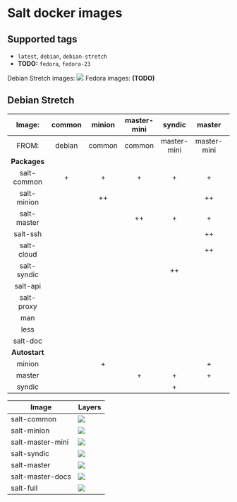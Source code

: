 # Salt docker images

## Supported tags

* `latest`, `debian`, `debian-stretch`
* **TODO:** `fedora`, `fedora-23`

Debian Stretch images: [![](https://imagelayers.io/badge/jarfil/salt-full:debian-stretch.svg)](https://imagelayers.io/?images=jarfil%2Fsalt-common:debian-stretch,jarfil%2Fsalt-minion:debian-stretch,jarfil%2Fsalt-master-mini:debian-stretch,jarfil%2Fsalt-syndic:debian-stretch,jarfil%2Fsalt-master:debian-stretch,jarfil%2Fsalt-master-docs:debian-stretch,jarfil%2Fsalt-full:debian-stretch 'Get your own badge on imagelayers.io')
Fedora images: **(TODO)**

## Debian Stretch

| Image: | common | minion | master-mini | syndic | master | master-docs | full |
| :---: | :---: | :---: | :---: | :---: | :---: | :---: | :---: |
| FROM: | debian | common | common | master-mini | master-mini | master | master-docs |
| **Packages** |
| salt-common | + | + | + | + | + | + | + |
| salt-minion |  | ++ |  |  | ++ | + | + |
| salt-master |  |  | ++ | + | + | + | + |
| salt-ssh |  |  |  |  | ++ | + | + |
| salt-cloud |  |  |  |  | ++ | + | + |
| salt-syndic |  |  |  | ++ |  |  | ++ |
| salt-api |  |  |  |  |  |  | ++ |
| salt-proxy |  |  |  |  |  |  | ++ |
| man |  |  |  |  |  | ++ | + |
| less |  |  |  |  |  | ++ | + |
| salt-doc |  |  |  |  |  | ++ | + |
| **Autostart** |
| minion |  | + |  |  | + | + |  |
| master |  |  | + | + | + | + | + |
| syndic |  |  |  | + |  |  |  |  |

| Image | Layers |
| --- | --- |
| salt-common | [![](https://images.microbadger.com/badges/image/jarfil/salt-common:debian-stretch.svg)](http://microbadger.com/#/images/jarfil/salt-common:debian-stretch 'Get your own badge on imagelayers.io') |
| salt-minion | [![](https://images.microbadger.com/badges/image/jarfil/salt-minion:debian-stretch.svg)](http://microbadger.com/#/images/jarfil/salt-minion:debian-stretch 'Get your own badge on imagelayers.io') |
| salt-master-mini | [![](https://images.microbadger.com/badges/image/jarfil/salt-master-mini:debian-stretch.svg)](http://microbadger.com/#/images/jarfil/salt-master-mini:debian-stretch 'Get your own badge on imagelayers.io') |
| salt-syndic | [![](https://images.microbadger.com/badges/image/jarfil/salt-syndic:debian-stretch.svg)](http://microbadger.com/#/images/jarfil/salt-syndic:debian-stretch 'Get your own badge on imagelayers.io') |
| salt-master | [![](https://images.microbadger.com/badges/image/jarfil/salt-master:debian-stretch.svg)](http://microbadger.com/#/images/jarfil/salt-master:debian-stretch 'Get your own badge on imagelayers.io') |
| salt-master-docs | [![](https://images.microbadger.com/badges/image/jarfil/salt-master-docs:debian-stretch.svg)](http://microbadger.com/#/images/jarfil/salt-master-docs:debian-stretch 'Get your own badge on imagelayers.io') |
| salt-full | [![](https://images.microbadger.com/badges/image/jarfil/salt-full:debian-stretch.svg)](http://microbadger.com/#/images/jarfil/salt-full:debian-stretch 'Get your own badge on imagelayers.io') |
